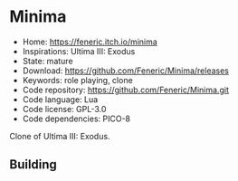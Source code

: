 # Minima

- Home: https://feneric.itch.io/minima
- Inspirations: Ultima III: Exodus
- State: mature
- Download: https://github.com/Feneric/Minima/releases
- Keywords: role playing, clone
- Code repository: https://github.com/Feneric/Minima.git
- Code language: Lua
- Code license: GPL-3.0
- Code dependencies: PICO-8

Clone of Ultima III: Exodus.

## Building
